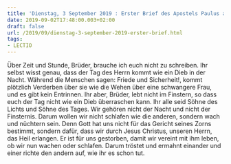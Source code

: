 ```yaml
---
title: 'Dienstag, 3 September 2019 : Erster Brief des Apostels Paulus an die Thessalonicher 5,1-6.9-11.'
date: 2019-09-02T17:48:00.003+02:00
draft: false
url: /2019/09/dienstag-3-september-2019-erster-brief.html
tags: 
- LECTIO
---
```


Über Zeit und Stunde, Brüder, brauche ich euch nicht zu schreiben. Ihr selbst wisst genau, dass der Tag des Herrn kommt wie ein Dieb in der Nacht. Während die Menschen sagen: Friede und Sicherheit!, kommt plötzlich Verderben über sie wie die Wehen über eine schwangere Frau, und es gibt kein Entrinnen. Ihr aber, Brüder, lebt nicht im Finstern, so dass euch der Tag nicht wie ein Dieb überraschen kann. Ihr alle seid Söhne des Lichts und Söhne des Tages. Wir gehören nicht der Nacht und nicht der Finsternis. Darum wollen wir nicht schlafen wie die anderen, sondern wach und nüchtern sein. Denn Gott hat uns nicht für das Gericht seines Zorns bestimmt, sondern dafür, dass wir durch Jesus Christus, unseren Herrn, das Heil erlangen. Er ist für uns gestorben, damit wir vereint mit ihm leben, ob wir nun wachen oder schlafen. Darum tröstet und ermahnt einander und einer richte den andern auf, wie ihr es schon tut.